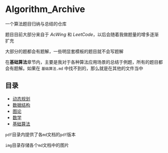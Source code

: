 # Algorithm_Archive

一个算法题目归纳与总结的仓库

题目目前大部分来自于 $AcWing$ 和 $LeetCode$，以后会随着我做题量的增多逐渐扩充

大部分的题都会有题解，一些明显套模板的题目就不会写题解

在**基础算法**章节内，主要是我对于各种算法应用场景的总结于例题，所有的题目都会有题解。如果在 `基础算法.md` 中找不到的，那么就是在其他的文件当中



## 目录

* [动态规划](src/动态规划.md)
* [数据结构](src/数据结构.md)
* [图论](src/图论.md)
* [数学](src/数学.md)
* [基础算法](src/基础算法.md)

`pdf`目录内提供了各`md`文档的`pdf`版本

`img`目录存储各个`md`文档中的图片